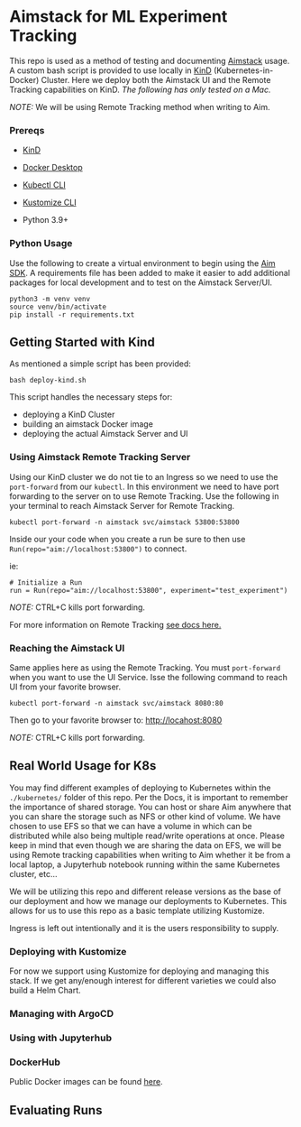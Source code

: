 # Aimstack for ML Experiment Tracking
This repo is used as a method of testing and documenting [Aimstack](https://aimstack.io/) usage. A custom bash script is provided to use locally in [KinD](https://kind.sigs.k8s.io/) (Kubernetes-in-Docker) Cluster. Here we deploy both the Aimstack UI and the Remote Tracking capabilities on KinD. *The following has only tested on a Mac.*

*NOTE:* We will be using Remote Tracking method when writing to Aim. 


### Prereqs
 - [KinD](https://kind.sigs.k8s.io/)

 - [Docker Desktop](https://www.docker.com/)
 
 - [Kubectl CLI](https://kubernetes.io/docs/tasks/tools/#kubectl)

 - [Kustomize CLI](https://kustomize.io)
 - Python 3.9+
 
### Python Usage
Use the following to create a virtual environment to begin using the [Aim SDK](https://aimstack.readthedocs.io/en/latest/refs/sdk.html). A requirements file has been added to make it easier to add additional packages for local development and to test on the Aimstack Server/UI. 
```
python3 -m venv venv
source venv/bin/activate
pip install -r requirements.txt
```

## Getting Started with Kind
As mentioned a simple script has been provided:
```
bash deploy-kind.sh
```

This script handles the necessary steps for: 
- deploying a KinD Cluster 
- building an aimstack Docker image 
- deploying the actual Aimstack Server and UI
### Using Aimstack Remote Tracking Server
Using our KinD cluster we do not tie to an Ingress so we need to use the `port-forward` from our `kubectl`. In this environment we need to have port forwarding to the server on to use Remote Tracking. Use the following in your terminal to reach Aimstack Server for Remote Tracking.
```
kubectl port-forward -n aimstack svc/aimstack 53800:53800
```

Inside our your code when you create a run be sure to then use `Run(repo="aim://localhost:53800")` to connect. 

ie:
```
# Initialize a Run
run = Run(repo="aim://localhost:53800", experiment="test_experiment")
```

*NOTE:* CTRL+C kills port forwarding.

For more information on Remote Tracking [see docs here.](https://aimstack.readthedocs.io/en/latest/using/remote_tracking.html)

### Reaching the Aimstack UI
Same applies here as using the Remote Tracking. You must `port-forward` when you want to use the UI Service. Isse the following command to reach UI from your favorite browser. 

```
kubectl port-forward -n aimstack svc/aimstack 8080:80
```

Then go to your favorite browser to: [http://locahost:8080](http://locahost:8080)

*NOTE:* CTRL+C kills port forwarding.

## Real World Usage for K8s
You may find different examples of deploying to Kubernetes within the `./kubernetes/` folder of this repo. Per the Docs, it is important to remember the importance of shared storage. You can host or share Aim anywhere that you can share the storage such as NFS or other kind of volume. We have chosen to use EFS so that we can have a volume in which can be distributed while also being multiple read/write operations at once. Please keep in mind that even though we are sharing the data on EFS, we will be using Remote tracking capabilities when writing to Aim whether it be from a local laptop, a Jupyterhub notebook running within the same Kubernetes cluster, etc...

We will be utilizing this repo and different release versions as the base of our deployment and how we manage our deployments to Kubernetes. This allows for us to use this repo as a basic template utilizing Kustomize.

Ingress is left out intentionally and it is the users responsibility to supply.


### Deploying with Kustomize
For now we support using Kustomize for deploying and managing this stack. If we get any/enough interest for different varieties we could also build a Helm Chart.


### Managing with ArgoCD

### Using with Jupyterhub

### DockerHub
Public Docker images can be found [here](https://hub.docker.com/repository/docker/wbassler/aimstack).

## Evaluating Runs
